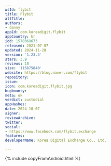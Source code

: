 ```yaml
---
wsId: flybit
title: Flybit
altTitle: 
authors:
- danny
appId: com.koreadigit.flybit
appCountry: kr
idd: 1570368673
released: 2021-07-07
updated: 2024-11-28
version: '1.23.3'
stars: 3.9
reviews: 18
size: '115875840'
website: https://blog.naver.com/flybit
repository: 
issue: 
icon: com.koreadigit.flybit.jpg
bugbounty: 
meta: ok
verdict: custodial
appHashes: 
date: 2024-10-07
signer: 
reviewArchive: 
twitter: 
social:
- https://www.facebook.com/flybit.exchange
features: 
developerName: Korea Digital Exchange Co., Ltd.

---
```


{% include copyFromAndroid.html %}
